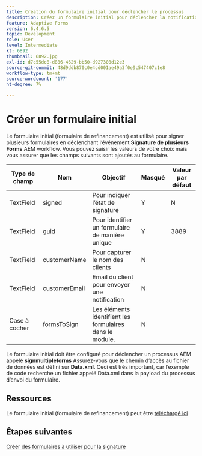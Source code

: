 ```yaml
---
title: Création du formulaire initial pour déclencher le processus
description: Créez un formulaire initial pour déclencher la notification par courrier électronique pour lancer le processus de signature.
feature: Adaptive Forms
version: 6.4,6.5
topic: Development
role: User
level: Intermediate
kt: 6892
thumbnail: 6892.jpg
exl-id: d7c55dc8-d886-4629-bb50-d927308d12e3
source-git-commit: 48d9ddb870c0e4cd001ae49a3f0e9c547407c1e8
workflow-type: tm+mt
source-wordcount: '177'
ht-degree: 7%

---
```


# Créer un formulaire initial

Le formulaire initial (formulaire de refinancement) est utilisé pour signer plusieurs formulaires en déclenchant l’événement **Signature de plusieurs Forms** AEM workflow. Vous pouvez saisir les valeurs de votre choix mais vous assurer que les champs suivants sont ajoutés au formulaire.

| Type de champ | Nom | Objectif | Masqué  | Valeur par défaut |
| ------------------------|---------------------------------------|--------------------|--------|----------------- |
| TextField | signed | Pour indiquer l’état de signature | Y | N |
| TextField | guid | Pour identifier un formulaire de manière unique | Y | 3889 |
| TextField | customerName | Pour capturer le nom des clients | N |
| TextField | customerEmail | Email du client pour envoyer une notification | N |
| Case à cocher | formsToSign | Les éléments identifient les formulaires dans le module. | N |

Le formulaire initial doit être configuré pour déclencher un processus AEM appelé **signmultipleforms**
Assurez-vous que le chemin d’accès au fichier de données est défini sur **Data.xml**. Ceci est très important, car l’exemple de code recherche un fichier appelé Data.xml dans la payload du processus d’envoi du formulaire.

## Ressources

Le formulaire initial (formulaire de refinancement) peut être [téléchargé ici](assets/refinance-form.zip)

## Étapes suivantes

[Créer des formulaires à utiliser pour la signature](./create-forms-for-signing.md)
